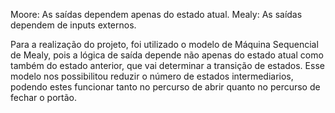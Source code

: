 Moore: As saídas dependem apenas do estado atual.
Mealy: As saídas dependem de inputs externos.

Para a realização do projeto, foi utilizado o modelo de Máquina Sequencial de Mealy, pois a lógica de saída depende não apenas do estado atual como também do estado anterior, que vai determinar a transição de estados. Esse modelo nos possibilitou reduzir o número de estados intermediarios, podendo estes funcionar tanto no percurso de abrir quanto no percurso de fechar o portão. 
